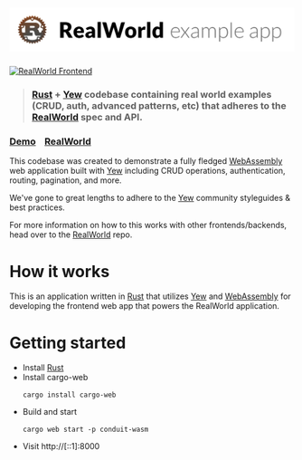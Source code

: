 # ![RealWorld Example App](logo.png)

[![RealWorld Frontend](https://img.shields.io/badge/realworld-frontend-%23783578.svg)](http://realworld.io)

> ### [Rust] + [Yew] codebase containing real world examples (CRUD, auth, advanced patterns, etc) that adheres to the [RealWorld] spec and API.


### [Demo]&nbsp;&nbsp;&nbsp;&nbsp;[RealWorld]


This codebase was created to demonstrate a fully fledged [WebAssembly] web application built with [Yew] including CRUD operations, authentication, routing, pagination, and more.

We've gone to great lengths to adhere to the [Yew] community styleguides & best practices.

For more information on how to this works with other frontends/backends, head over to the [RealWorld] repo.


# How it works

This is an application written in [Rust] that utilizes [Yew] and [WebAssembly] for developing the frontend web app that powers the RealWorld application.

# Getting started

* Install [Rust]
* Install cargo-web
  ```
  cargo install cargo-web
  ```
* Build and start
  ```
  cargo web start -p conduit-wasm
  ```
* Visit http://[::1]:8000

[Rust]: https://www.rust-lang.org/
[Yew]: https://github.com/yewstack/yew
[RealWorld]: https://github.com/gothinkster/realworld
[Demo]:https://github.com/gothinkster/realworld
[WebAssembly]: https://webassembly.org
